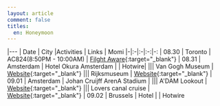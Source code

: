 ```yaml
---
layout: article
comment: false
titles:
  en: Honeymoon
---
```


|---
| Date | City |Activities | Links | Momi
|-|:-|:-|:-:|-:
| 08.30 | Toronto | AC824(8:50PM - 10:00AM) | [Filght Aware](https://uk.flightaware.com/live/flight/ACA824){:target="\_blank"}
| 08.31 | Amsterdam | Hotel Okura Amsterdam | | Hotwire|
||| Van Gogh Museum | [Website](https://www.vangoghmuseum.nl/){:target="\_blank"}
||| Rijksmuseum | [Website](https://www.rijksmuseum.nl/){:target="\_blank"}
| 09.01 | Amsterdam | Johan Cruijff ArenA Stadium |
||| A'DAM Lookout | [Website](https://www.adamlookout.com/){:target="\_blank"}
||| Lovers canal cruise | [Website](https://www.lovers.nl/){:target="\_blank"}
| 09.02 | Brussels | Hotel | | Hotwire
